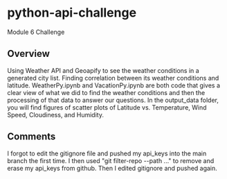 # python-api-challenge
Module 6 Challenge
## Overview
Using Weather API and Geoapify to see the weather conditions in a generated city list. Finding correlation between its weather conditions and latitude.
WeatherPy.ipynb and VacationPy.ipynb are both code that gives a clear view of what we did to find the weather conditions and then the processing of that data to answer our questions.
In the output_data folder, you will find figures of scatter plots of Latitude vs. Temperature, Wind Speed, Cloudiness, and Humidity.
## Comments
I forgot to edit the gitignore file and pushed my api_keys into the main branch the first time. I then used "git filter-repo --path ..." to remove and erase my api_keys from github. Then I edited gitignore and pushed again.
